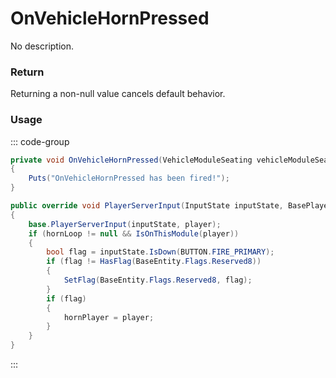 # OnVehicleHornPressed
<Badge type="info" text="Vehicle"/><Badge type="danger" text="Carbon Compatible"/><Badge type="warning" text="Oxide Compatible"/>
No description.
### Return
Returning a non-null value cancels default behavior.

### Usage
::: code-group
```csharp [Example]
private void OnVehicleHornPressed(VehicleModuleSeating vehicleModuleSeating, BasePlayer player)
{
	Puts("OnVehicleHornPressed has been fired!");
}
```
```csharp [Source — Assembly-CSharp @ VehicleModuleSeating]
public override void PlayerServerInput(InputState inputState, BasePlayer player)
{
	base.PlayerServerInput(inputState, player);
	if (hornLoop != null && IsOnThisModule(player))
	{
		bool flag = inputState.IsDown(BUTTON.FIRE_PRIMARY);
		if (flag != HasFlag(BaseEntity.Flags.Reserved8))
		{
			SetFlag(BaseEntity.Flags.Reserved8, flag);
		}
		if (flag)
		{
			hornPlayer = player;
		}
	}
}

```
:::
